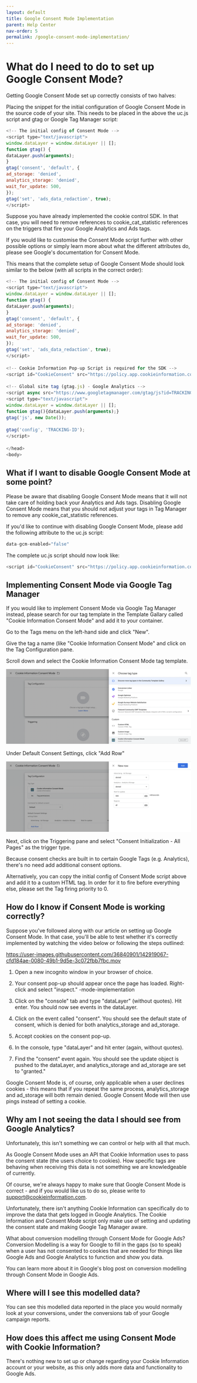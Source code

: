 ```yaml
---
layout: default
title: Google Consent Mode Implementation
parent: Help Center
nav-order: 5
permalink: /google-consent-mode-implementation/
--- 
```


# What do I need to do to set up Google Consent Mode?

Getting Google Consent Mode set up correctly consists of two halves:

Placing the snippet for the initial configuration of Google Consent Mode in the source code of your site. This needs to be placed in the <head> above the uc.js script and gtag or Google Tag Manager script:
  
```js
<!-- The initial config of Consent Mode -->
<script type="text/javascript">
window.dataLayer = window.dataLayer || [];
function gtag() {
dataLayer.push(arguments);
}
gtag('consent', 'default', {
ad_storage: 'denied',
analytics_storage: 'denied',
wait_for_update: 500,
});
gtag('set', 'ads_data_redaction', true);
</script>
```

Suppose you have already implemented the cookie control SDK. In that case, you will need to remove references to cookie_cat_statistic references on the triggers that fire your Google Analytics and Ads tags.

If you would like to customise the Consent Mode script further with other possible options or simply learn more about what the different attributes do, please see Google's documentation for Consent Mode.

This means that the complete setup of Google Consent Mode should look similar to the below (with all scripts in the correct order):

```js
<!-- The initial config of Consent Mode -->
<script type="text/javascript">
window.dataLayer = window.dataLayer || [];
function gtag() {
dataLayer.push(arguments);
}
gtag('consent', 'default', {
ad_storage: 'denied',
analytics_storage: 'denied',
wait_for_update: 500,
});
gtag('set', 'ads_data_redaction', true);
</script>
​
<!-- Cookie Information Pop-up Script is required for the SDK -->
<script id="CookieConsent" src="https://policy.app.cookieinformation.com/uc.js" data-culture="EN" type="text/javascript"></script>
​
<!-- Global site tag (gtag.js) - Google Analytics -->
<script async src="https://www.googletagmanager.com/gtag/js?id=TRACKING-ID"></script>
<script type="text/javascript">
window.dataLayer = window.dataLayer || [];
function gtag(){dataLayer.push(arguments);}
gtag('js', new Date());
​
gtag('config', 'TRACKING-ID');
</script>
​
</head>
<body>
```

## What if I want to disable Google Consent Mode at some point?
  
Please be aware that disabling Google Consent Mode means that it will not take care of holding back your Analytics and Ads tags. Disabling Google Consent Mode means that you should not adjust your tags in Tag Manager to remove any cookie_cat_statistic references.

If you'd like to continue with disabling Google Consent Mode, please add the following attribute to the uc.js script:

```js
data-gcm-enabled="false"
```
  
The complete uc.js script should now look like:
  
```js
<script id="CookieConsent" src="https://policy.app.cookieinformation.com/uc.js" data-culture="EN" data-gcm-enabled="false" type="text/javascript"></script>
```

## Implementing Consent Mode via Google Tag Manager

If you would like to implement Consent Mode via Google Tag Manager instead, please search for our tag template in the Template Gallary called "Cookie Information Consent Mode" and add it to your container.

Go to the Tags menu on the left-hand side and click "New". 

Give the tag a name (like "Cookie Information Consent Mode" and click on the Tag Configuration pane. 

Scroll down and select the Cookie Information Consent Mode tag template.

![Template-1](/assets/consent-mode-implementation/tag-template-1.png)

Under Default Consent Settings, click "Add Row"

![Template-2](/assets/consent-mode-implementation/tag-template-2.png)
 
Next, click on the Triggering pane and select "Consent Initialization - All Pages" as the trigger type.

Because consent checks are built in to certain Google Tags (e.g. Analytics), there's no need add additional consent options.

Alternatively, you can copy the initial config of Consent Mode script above and add it to a custom HTML tag. In order for it to fire before everything else, please set the Tag firing priority to 0.

## How do I know if Consent Mode is working correctly?
  
Suppose you've followed along with our article on setting up Google Consent Mode. In that case, you'll be able to test whether it's correctly implemented by watching the video below or following the steps outlined:
  
https://user-images.githubusercontent.com/36840901/142919067-cfd184ae-0080-49b1-9d5e-3c072fbb7fbc.mov

1. Open a new incognito window in your browser of choice.

2. Your consent pop-up should appear once the page has loaded. Right-click and select "inspect."
-mode-implementation
3. Click on the "console" tab and type "dataLayer" (without quotes). Hit enter. You should now see events in the dataLayer.

4. Click on the event called "consent". You should see the default state of consent, which is denied for both analytics_storage and ad_storage.

5. Accept cookies on the consent pop-up.

6. In the console, type "dataLayer" and hit enter (again, without quotes).

7. Find the "consent" event again. You should see the update object is pushed to the dataLayer, and analytics_storage and ad_storage are set to "granted."

Google Consent Mode is, of course, only applicable when a user declines cookies - this means that if you repeat the same process, analytics_storage and ad_storage will both remain denied. Google Consent Mode will then use pings instead of setting a cookie.

## Why am I not seeing the data I should see from Google Analytics?
  
Unfortunately, this isn't something we can control or help with all that much.

As Google Consent Mode uses an API that Cookie Information uses to pass the consent state (the users choice to cookies). How specific tags are behaving when receiving this data is not something we are knowledgeable of currently.

Of course, we're always happy to make sure that Google Consent Mode is correct - and if you would like us to do so, please write to support@cookieinformation.com.

Unfortunately, there isn't anything Cookie Information can specifically do to improve the data that gets logged in Google Analytics. The Cookie Information and Consent Mode script only make use of setting and updating the consent state and making Google Tag Manager aware.

What about conversion modelling through Consent Mode for Google Ads?
Conversion Modelling is a way for Google to fill in the gaps (so to speak) when a user has not consented to cookies that are needed for things like Google Ads and Google Analytics to function and show you data.

You can learn more about it in Google's blog post on conversion modelling through Consent Mode in Google Ads.

## Where will I see this modelled data?
  
You can see this modelled data reported in the place you would normally look at your conversions, under the conversions tab of your Google campaign reports.

## How does this affect me using Consent Mode with Cookie Information?
  
There's nothing new to set up or change regarding your Cookie Information account or your website, as this only adds more data and functionality to Google Ads.
